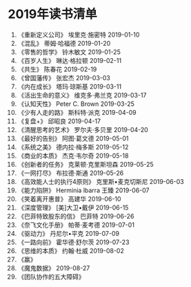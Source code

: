 # 2019年读书清单
1.  《重新定义公司》     埃里克·施密特              2019-01-10  
2.  《混乱》            蒂姆·哈福德               2019-01-20  
3.  《零售的哲学》       铃木敏文                  2019-01-25  
4.  《百岁人生》         琳达·格拉顿               2019-02-11  
5.  《共生》            陈春花                    2019-02-19  
6.  《曾国藩传》        张宏杰                    2019-03-03  
7.  《内在成长》        塔玛·琼斯基               2019-03-11  
8.  《活出生命的意义》   维克多·弗兰克              2019-03-17  
9.  《认知天性》        Peter C. Brown           2019-03-25  
10. 《少有人走的路》    斯科特·派克                2019-04-09  
11. 《复盘+》           邱昭良                     2019-04-17  
12. 《清醒思考的艺术》  罗尔夫·多贝里               2019-04-20  
13. 《最好的告别》     阿图·葛文德                 2019-05-01  
14. 《系统之美》      德内拉·梅多斯                2019-05-12  
15. 《商业的本质》    杰克·韦尔奇                  2019-05-18  
16. 《创新者的任务》   克莱顿·克里斯坦森            2019-05-25  
17. 《一网打尽》      布拉德·斯通                 2019-05-26  
18. 《高效能人士的执行4原则》 克里斯•麦克切斯尼      2019-06-03  
19. 《能力陷阱》  Herminia lbarra 王臻           2019-06-07  
20. 《笑着离开惠普》  高建华                      2019-06-10  
21. 《深度管理》      [美]大卫•戴伊               2019-06-15  
22. 《巴菲特致股东的信》 巴菲特                    2019-06-26  
23. 《奈飞文化手册》    帕蒂·麦考德                2019-07-01  
24. 《驱动力》         丹尼尔•平克                2019-07-09  
25. 《一路向前》       霍华德·舒尔茨              2019-07-23  
26. 《思维的本质》      约翰·杜威                 2019-08-02  
27. 《赢》
28. 《魔鬼数据》          2019-08-27  
29. 《团队协作的五大障碍》     

